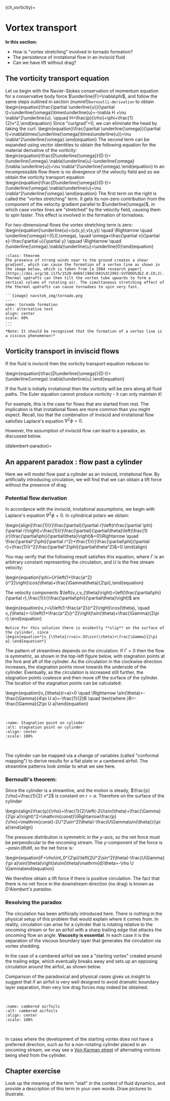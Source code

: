 (ch_vorticity)=
# Vortex transport

**In this section:**
* How is "vortex stretching" involved in tornado formation?
* The persistence of irrotational flow in an inviscid fluid
* Can we have lift without drag?

## The vorticity transport equation
Let us begin with the Navier-Stokes conservation of momentum equation for a conservative body force $\underline{F}=\nabla\phi$, and follow the same steps outlined in section {numref}`bernoulli-derivation` to obtain
\begin{equation}\frac{\partial \underline{u}}{\partial t}+\underline{\omega}\times\underline{u}=-\nabla H +\nu \nabla^2\underline{u}. \qquad H=\frac{p}{\rho}+\phi+\frac{1}{2}v^2,\end{equation}
Since "curlgrad"=0, we can eliminate the head by taking the curl:
\begin{equation}\frac{\partial \underline{\omega}}{\partial t}+\nabla\times(\underline{\omega}\times\underline{u})=\nu \nabla^2\underline{\omega}.\end{equation}
The second term can be expanded using vector identities to obtain the following equation for the material derivative of the vorticity:
\begin{equation}\frac{D\underline{\omega}}{D t}=(\underline{\omega}.\nabla)\underline{u}-\underline{\omega}(\nabla.\underline{u})+\nu \nabla^2\underline{\omega}.\end{equation}
In an incompressible flow there is no divergence of the velocity field and so we obtain the vorticity transport equation
\begin{equation}\frac{D\underline{\omega}}{D t}=(\underline{\omega}.\nabla)\underline{u}+\nu \nabla^2\underline{\omega}.\end{equation}
The first term on the right is called the "vortex stretching" term. It gets its non-zero contribution from the component of the velocity gradient parallel to $\underline{\omega}$, in which case vortex lines are "stretched" by the velocity field, causing them to spin faster. This effect is involved in the formation of tornadoes.

For two-dimensional flows the vortex stretching term is zero:
\begin{equation}\underline{u}=(u(x,y),v(x,y)) \quad \Rightarrow \quad \underline{\omega}=(0,0,\omega), \quad \omega=\frac{\partial v}{\partial x}-\frac{\partial u}{\partial y} \qquad \Rightarrow \quad (\underline{\omega}.\nabla)\underline{u}=\underline{0}\end{equation}


````{admonition} Tornado formation
:class: theorem
The presence of strong winds near to the ground creates a shear gradient, which can cause the formation of a vortex line as shown in the image below, which is taken from [a 1984 research paper](https://doi.org/10.1175/1520-0469(1984)041%3C2991:SVTOOU%3E2.0.CO;2). Thermal updrafts can then tilt the vortex tube upwards to form a vertical column of rotating air. The simultaneous stretching effect of the thermal updrafts can cause tornadoes to spin very fast.

```{image} navstok_img/tornado.png
---
name: tornado formation
alt: alternative text
align: center
scale: 60%
---
```
*Note: It should be recognised that the formation of a vortex line is a viscous phenomenon!*
````

## Vorticity transport in inviscid flows

If the fluid is inviscid then the vorticity transport equation reduces to:

\begin{equation}\frac{D\underline{\omega}}{D t}=(\underline{\omega}.\nabla)\underline{u}.\end{equation}

If the fluid is initially irrotational then the vorticity will be zero along all fluid paths. The Euler equation cannot produce vorticity - it can only maintain it!

For example, this is the case for flows that are started from rest. The implication is that irrotational flows are more common than you might expect. Recall, too that the combination of inviscid and irrotational flow satisfies Laplace's equation $\nabla^2\phi=0.$

However, the assumption of inviscid flow can lead to a paradox, as discussed below.

(dalembert-paradox)=
## An apparent paradox : flow past a cylinder

Here we will model flow past a cylinder as an inviscid, irrotational flow. By artificially introducing circulation, we will find that we can obtain a lift force without the presence of drag.

### Potential flow derivation
In accordance with the inviscid, irrotational assumptions, we begin with Laplace's equation $\nabla^2\phi=0.$ In cylindrical polars we obtain:

\begin{align}\frac{1}{r}\frac{\partial}{\partial r}\left(r\frac{\partial \phi}{\partial r}\right)+\frac{1}{r}\frac{\partial}{\partial\theta}\left(\frac{1}{r}\frac{\partial\phi}{\partial\theta}\right)&=0\\\Rightarrow \quad \frac{\partial^2\phi}{\partial r^2}+\frac{1}{r}\frac{\partial\phi}{\partial r}+\frac{1}{r^2}\frac{\partial^2\phi}{\partial\theta^2}&=0.\end{align}

You may verify that the following result satisfies this equation, where $\Gamma$ is an arbitrary constant representing the circulation, and $U$ is the free stream velocity:

\begin{equation}\phi=Ur\left(1+\frac{a^2}{r^2}\right)\cos(\theta)+\frac{\Gamma\theta}{2\pi},\end{equation}

The velocity components $\left(v_r,v_{\theta}\right)=\left(\frac{\partial\phi}{\partial r},\frac{1}{r}\frac{\partial\phi}{\partial\theta}\right)$ are

\begin{equation}v_r=U\left(1-\frac{a^2}{r^2}\right)\cos(\theta), \quad v_{\theta}=-U\left(1+\frac{a^2}{r^2}\right)\sin(\theta)+\frac{\Gamma}{2\pi r}.\end{equation}

```{warning}
Notice for this solution there is evidently **slip** on the surface of the cylinder, since
\begin{equation*}v_{\theta}(r=a)=-2U\sin(\theta)+\frac{\Gamma}{2\pi a}.\end{equation*}
```

The pattern of streamlines depends on the circulation. If $\Gamma=0$ then the flow is symmetric, as shown in the top-left figure below, with stagnation points at the fore and aft of the cylinder. As the circulation in the clockwise direction increases, the stagnation points move towards the underside of the cylinder. Eventually, as the circulation is increased still further, the stagnation points coalesce and then move off the surface of the cylinder. The location of the stagnation points can be calculated:

\begin{equation}v_{\theta}(r=a)=0 \quad \Rightarrow \sin(\theta)=-\frac{\Gamma}{4\pi U a}=-\frac{1}{2}B \quad \text{where }B=-\frac{\Gamma}{2\pi U a}\end{equation}

<br>

```{image} navstok_img/stagnation.png
:name: Stagnation point on cylinder
:alt: stagnation point on cylinder
:align: center
:scale: 100%
```
<br>

The cylinder can be mapped via a change of variables (called "conformal mapping") to derive results for a flat plate or a cambered airfoil. The streamline patterns look similar to what we see here.

### Bernoulli's theorem:

Since the cylinder is a streamline, and the motion is steady, $\frac{p}{\rho}+\frac{1}{2} v^2$ is constant on $r=a$. Therefore on the surface of the cylinder

\begin{align}\frac{p}{\rho}+\frac{1}{2}\left(-2U\sin(\theta)+\frac{\Gamma}{2\pi a}\right)^2=\mathrm{const}\\\Rightarrow\frac{p}{\rho}=\mathrm{const}-2U^2\sin^2(\theta)-\frac{U\Gamma\sin(\theta)}{\pi a}\end{align}

The pressure distribution is symmetric in the $y$-axis, so the net force must be perpendicular to the oncoming stream. The $y$-component of the force is $-p a\sin(\theta)\mathrm{d}\theta$, so the net force is:

\begin{equation}F=\rho\int_0^{2\pi}\left(2U^2\sin^2(\theta)-\frac{U\Gamma}{\pi a}\sin(\theta)\right)a\sin(\theta)\mathrm{d}\theta=-\rho U \Gamma\end{equation}

We therefore obtain a lift force if there is positive circulation. The fact that there is no net force in the downstream direction (no drag) is known as *D'Alembert's paradox*.


### Resolving the paradox

The circulation has been artificially introduced here. There is nothing in the physical setup of this problem that would explain where it comes from. In reality, circulation can arise for a cylinder that is rotating relative to the oncoming stream or for an airfoil with a sharp trailing edge that attacks the oncoming flow an angle. **Viscosity is essential**. In each case it is the separation of the viscous boundary layer that generates the circulation via vortex shedding.

In the case of a cambered airfoil we see a "starting vortex" created around the trailing edge, which eventually breaks away and sets up an opposing circulation around the airfoil, as shown below.

Comparison of the paradoxical and physical cases gives us insight to suggest that if an airfoil is very well designed to avoid dramatic boundary layer separation, then very low drag forces may indeed be obtained.

<br>

```{image} navstok_img/image085.jpg
:name: cambered airfoils
:alt: cambered airfoils
:align: center
:scale: 100%
```
<br>

In cases where the development of the starting vortex does not have a preferred direction, such as for a non-rotating cylinder placed in an oncoming stream, we may see a [Von Karman street](https://en.wikipedia.org/wiki/K%C3%A1rm%C3%A1n_vortex_street) of alternating vortices being shed from the cylinder.


## Chapter exercise

Look up the meaning of the term "stall" in the context of fluid dynamics, and provide a description of this term in your own words. Draw pictures to illustrate.
